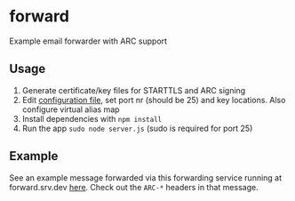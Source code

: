 # forward

Example email forwarder with ARC support

## Usage

1. Generate certificate/key files for STARTTLS and ARC signing
2. Edit [configuration file](config/default.toml), set port nr (should be 25) and key locations. Also configure virtual alias map
3. Install dependencies with `npm install`
4. Run the app `sudo node server.js` (sudo is required for port 25)

## Example

See an example message forwarded via this forwarding service running at forward.srv.dev [here](https://gist.github.com/andris9/029ee50e586d884ea2acd8181f64e6e0). Check out the `ARC-*` headers in that message.
